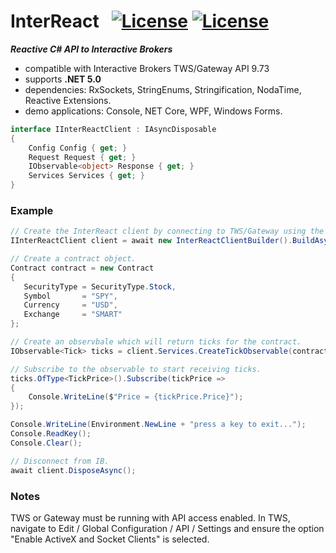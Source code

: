 # InterReact&nbsp;&nbsp; [![License](https://img.shields.io/badge/Version-0.0.1-blue)]() [![License](https://img.shields.io/badge/license-Apache%202.0-7755BB.svg)](https://opensource.org/licenses/Apache-2.0)

***Reactive C# API to Interactive Brokers***
- compatible with Interactive Brokers TWS/Gateway API 9.73
- supports **.NET 5.0**
- dependencies: RxSockets, StringEnums, Stringification, NodaTime, Reactive Extensions.
- demo applications: Console, NET Core, WPF, Windows Forms.

```csharp
interface IInterReactClient : IAsyncDisposable
{
    Config Config { get; }
    Request Request { get; }
    IObservable<object> Response { get; }
    Services Services { get; }
}
```
### Example ###
```csharp
// Create the InterReact client by connecting to TWS/Gateway using the default port and a random clientId.
IInterReactClient client = await new InterReactClientBuilder().BuildAsync();

// Create a contract object.
Contract contract = new Contract
{
   SecurityType = SecurityType.Stock,
   Symbol       = "SPY",
   Currency     = "USD",
   Exchange     = "SMART"
};

// Create an observbale which will return ticks for the contract.
IObservable<Tick> ticks = client.Services.CreateTickObservable(contract);

// Subscribe to the observable to start receiving ticks.
ticks.OfType<TickPrice>().Subscribe(tickPrice =>
{
    Console.WriteLine($"Price = {tickPrice.Price}");
});

Console.WriteLine(Environment.NewLine + "press a key to exit...");
Console.ReadKey();
Console.Clear();

// Disconnect from IB.
await client.DisposeAsync();
```
### Notes ###

TWS or Gateway must be running with API access enabled. In TWS, navigate to Edit / Global Configuration / API / Settings and ensure the option "Enable ActiveX and Socket Clients" is selected.
